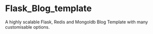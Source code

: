 # Flask_Blog_template
A highly scalable Flask, Redis and Mongoldb Blog Template with many customisable options.
